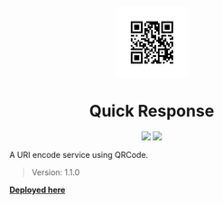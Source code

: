 <p align="center"><img src="https://raw.githubusercontent.com/JayBIOS/quickresponse/master/deployed_here.png"/></p>
<h1 align="center">Quick Response</h1>
<p align="center">
<a href="https://www.codacy.com/app/jonathan-b-d-o-s/quickresponse?utm_source=github.com&amp;utm_medium=referral&amp;utm_content=JayBIOS/quickresponse&amp;utm_campaign=Badge_Grade"><img src="https://api.codacy.com/project/badge/Grade/5a78d07b46e349dba78513df891dc9c8"/></a>
<a href="https://travis-ci.org/JayBIOS/quickresponse"><img src="https://travis-ci.org/JayBIOS/quickresponse.svg?branch=master"/></a>
</p>

A URI encode service using QRCode.

> Version: 1.1.0

[**Deployed here**](https://quickresponse.jaybios.me/)
